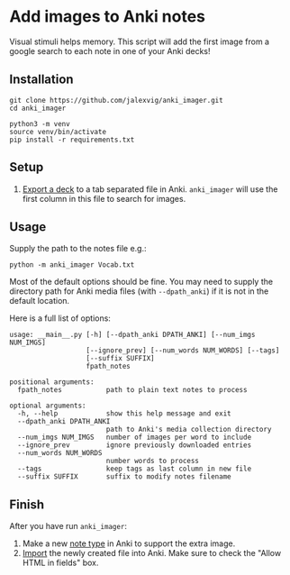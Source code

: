 # Add images to Anki notes

Visual stimuli helps memory. This script will add the first image from a google search to each note in one of your Anki decks!

## Installation

```
git clone https://github.com/jalexvig/anki_imager.git
cd anki_imager

python3 -m venv
source venv/bin/activate
pip install -r requirements.txt
```

## Setup

1. [Export a deck](https://apps.ankiweb.net/docs/manual.html#exporting-text) to a tab separated file in Anki. `anki_imager` will use the first column in this file to search for images.

## Usage

Supply the path to the notes file e.g.:

```
python -m anki_imager Vocab.txt
```

Most of the default options should be fine. You may need to supply the directory path for Anki media files (with `--dpath_anki`) if it is not in the default location.

Here is a full list of options:

```
usage: __main__.py [-h] [--dpath_anki DPATH_ANKI] [--num_imgs NUM_IMGS]
                   [--ignore_prev] [--num_words NUM_WORDS] [--tags]
                   [--suffix SUFFIX]
                   fpath_notes

positional arguments:
  fpath_notes           path to plain text notes to process

optional arguments:
  -h, --help            show this help message and exit
  --dpath_anki DPATH_ANKI
                        path to Anki's media collection directory
  --num_imgs NUM_IMGS   number of images per word to include
  --ignore_prev         ignore previously downloaded entries
  --num_words NUM_WORDS
                        number words to process
  --tags                keep tags as last column in new file
  --suffix SUFFIX       suffix to modify notes filename
```

## Finish

After you have run `anki_imager`:

1. Make a new [note type](https://apps.ankiweb.net/docs/manual.html#note-types) in Anki to support the extra image.
2. [Import](https://apps.ankiweb.net/docs/manual.html#importing-text-files) the newly created file into Anki. Make sure to check the "Allow HTML in fields" box.
